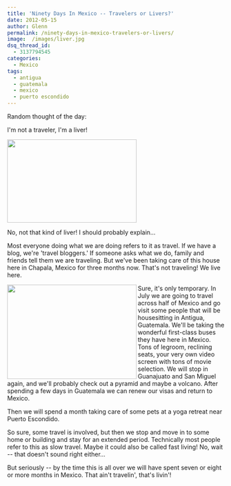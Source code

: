 ```yaml
---
title: 'Ninety Days In Mexico -- Travelers or Livers?'
date: 2012-05-15
author: Glenn
permalink: /ninety-days-in-mexico-travelers-or-livers/
image:  /images/liver.jpg
dsq_thread_id:
  - 3137794545
categories:
  - Mexico
tags:
  - antigua
  - guatemala
  - mexico
  - puerto escondido
---
```

Random thought of the day:

I'm not a traveler, I'm a liver!

<img src="http://media.tumblr.com/tumblr_m42d0tPyZt1qzndqu.png" alt="" width="300" height="193" />

No, not that kind of liver! I should probably explain...

Most everyone doing what we are doing refers to it as travel. If we have a blog, we're 'travel bloggers.' If someone asks what we do, family and friends tell them we are traveling. But we've been taking care of this house here in Chapala, Mexico for three months now. That's not traveling! We live here.

<!--more-->

<img src="http://media.tumblr.com/tumblr_m42dqbkErx1qzndqu.jpg" alt="" width="300" height="219" align="left" />Sure, it's only temporary. In July we are going to travel across half of Mexico and go visit some people that will be housesitting in Antigua, Guatemala. We'll be taking the wonderful first-class buses they have here in Mexico. Tons of legroom, reclining seats, your very own video screen with tons of movie selection. We will stop in Guanajuato and San Miguel again, and we'll probably check out a pyramid and maybe a volcano. After spending a few days in Guatemala we can renew our visas and return to Mexico.

Then we will spend a month taking care of some pets at a yoga retreat near Puerto Escondido.

So sure, some travel is involved, but then we stop and move in to some home or building and stay for an extended period. Technically most people refer to this as slow travel. Maybe it could also be called fast living! No, wait -- that doesn't sound right either...

But seriously -- by the time this is all over we will have spent seven or eight or more months in Mexico. That ain't travelin', that's livin'!
